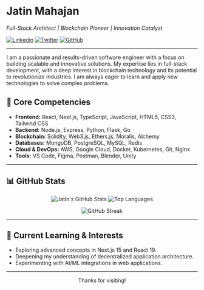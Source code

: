 # Jatin Mahajan
_Full-Stack Architect | Blockchain Pioneer | Innovation Catalyst_

[![Linkedin](https://img.shields.io/badge/LinkedIn-0077B5?style=for-the-badge&logo=linkedin&logoColor=white)](https://www.linkedin.com/in/jatin-mahajan711/)
[![Twitter](https://img.shields.io/badge/Twitter-1DA1F2?style=for-the-badge&logo=twitter&logoColor=white)](https://twitter.com/jatinmahajan712)
[![GitHub](https://img.shields.io/badge/GitHub-100000?style=for-the-badge&logo=github&logoColor=white)](https://github.com/jatin711-debug)

---
I am a passionate and results-driven software engineer with a focus on building scalable and innovative solutions. My expertise lies in full-stack development, with a deep interest in blockchain technology and its potential to revolutionize industries. I am always eager to learn and apply new technologies to solve complex problems.

## 🚀 Core Competencies
- **Frontend:** React, Next.js, TypeScript, JavaScript, HTML5, CSS3, Tailwind CSS
- **Backend:** Node.js, Express, Python, Flask, Go
- **Blockchain:** Solidity, Web3.js, Ethers.js, Moralis, Alchemy
- **Databases:** MongoDB, PostgreSQL, MySQL, Redis
- **Cloud & DevOps:** AWS, Google Cloud, Docker, Kubernetes, Git, Nginx
- **Tools:** VS Code, Figma, Postman, Blender, Unity
---
## 📊 GitHub Stats

<p align="center">
  <img src="https://github-readme-stats.vercel.app/api?username=jatin711-debug&show_icons=true&theme=tokyonight&hide_border=true" alt="Jatin's GitHub Stats" />
  <img src="https://github-readme-stats.vercel.app/api/top-langs/?username=jatin711-debug&layout=compact&theme=tokyonight&hide_border=true" alt="Top Languages" />
</p>

<p align="center">
  <img src="https://streak-stats.demolab.com/?user=jatin711-debug&theme=tokyonight&hide_border=true" alt="GitHub Streak" />
</p>

---

## 🌱 Current Learning & Interests

- Exploring advanced concepts in Next.js 15 and React 19.
- Deepening my understanding of decentralized application architecture.
- Experimenting with AI/ML integrations in web applications.

---

<p align="center">
  Thanks for visiting!
</p>
